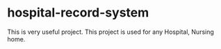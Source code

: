 # hospital-record-system
This is very useful project. This project is used for any Hospital, Nursing home.
